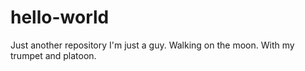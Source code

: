 # hello-world
Just another repository
I'm just a guy. Walking on the moon. With my trumpet and platoon.